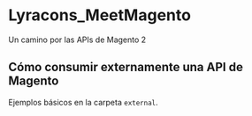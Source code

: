 # Lyracons_MeetMagento
Un camino por las APIs de Magento 2

## Cómo consumir externamente una API de Magento
Ejemplos básicos en la carpeta `external`.
